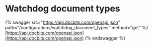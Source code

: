 # Watchdog document types

{% swagger src="https://api.docbits.com/openapi.json" path="/configurations/watchdog_document_types" method="get" %}
[https://api.docbits.com/openapi.json](https://api.docbits.com/openapi.json)
{% endswagger %}
